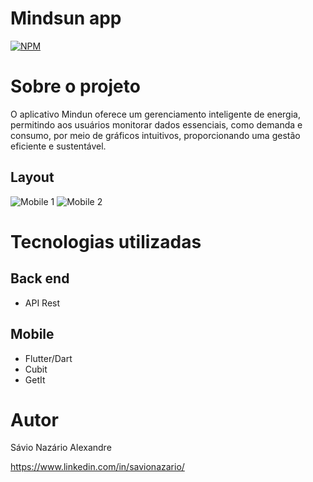 # Mindsun app
[![NPM](https://img.shields.io/npm/l/react)](https://github.com/devsuperior/sds1-wmazoni/blob/master/LICENSE) 

# Sobre o projeto

O aplicativo Mindun oferece um gerenciamento inteligente de energia, permitindo aos usuários monitorar dados essenciais, como demanda e consumo, por meio de gráficos intuitivos, proporcionando uma gestão eficiente e sustentável.

## Layout
![Mobile 1](https://github.com/acenelio/assets/raw/main/sds1/home.jpeg) ![Mobile 2](https://github.com/acenelio/assets/raw/main/sds1/demanda.jpeg) 
<!-- ![Mobile 3](https://github.com/acenelio/assets/raw/main/sds1/demanda2.jpeg) ![Mobile 4](https://github.com/acenelio/assets/raw/main/sds1/consumo.jpeg) ![Mobile 5](https://github.com/acenelio/assets/raw/main/sds1/suporte.jpeg) -->

# Tecnologias utilizadas
## Back end
- API Rest
## Mobile
- Flutter/Dart
- Cubit
- GetIt

# Autor

Sávio Nazário Alexandre

https://www.linkedin.com/in/savionazario/
